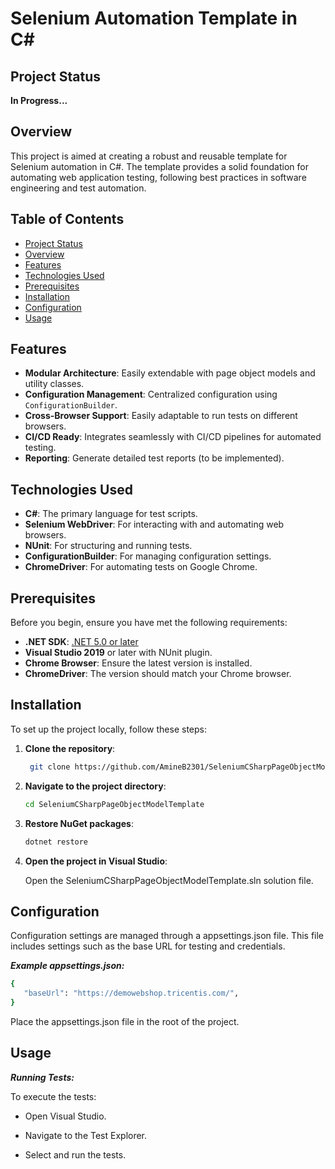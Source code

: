 # Selenium Automation Template in C#

## Project Status

**In Progress...**

## Overview

This project is aimed at creating a robust and reusable template for Selenium automation in C#. The template provides a solid foundation for automating web application testing, following best practices in software engineering and test automation.

## Table of Contents

- [Project Status](#project-status)
- [Overview](#overview)
- [Features](#features)
- [Technologies Used](#technologies-used)
- [Prerequisites](#prerequisites)
- [Installation](#installation)
- [Configuration](#configuration)
- [Usage](#usage)

## Features

- **Modular Architecture**: Easily extendable with page object models and utility classes.
- **Configuration Management**: Centralized configuration using `ConfigurationBuilder`.
- **Cross-Browser Support**: Easily adaptable to run tests on different browsers.
- **CI/CD Ready**: Integrates seamlessly with CI/CD pipelines for automated testing.
- **Reporting**: Generate detailed test reports (to be implemented).

## Technologies Used

- **C#**: The primary language for test scripts.
- **Selenium WebDriver**: For interacting with and automating web browsers.
- **NUnit**: For structuring and running tests.
- **ConfigurationBuilder**: For managing configuration settings.
- **ChromeDriver**: For automating tests on Google Chrome.

## Prerequisites

Before you begin, ensure you have met the following requirements:

- **.NET SDK**: [.NET 5.0 or later](https://dotnet.microsoft.com/download/dotnet/5.0)
- **Visual Studio 2019** or later with NUnit plugin.
- **Chrome Browser**: Ensure the latest version is installed.
- **ChromeDriver**: The version should match your Chrome browser.

## Installation

To set up the project locally, follow these steps:

1. **Clone the repository**:

   ```bash
    git clone https://github.com/AmineB2301/SeleniumCSharpPageObjectModelTemplate.git

   ```

2. **Navigate to the project directory**:

   ```bash
   cd SeleniumCSharpPageObjectModelTemplate

   ```

3. **Restore NuGet packages**:

   ```bash
   dotnet restore

   ```

4. **Open the project in Visual Studio**:

   Open the SeleniumCSharpPageObjectModelTemplate.sln solution file.

## Configuration

Configuration settings are managed through a appsettings.json file. This file includes settings such as the base URL for testing and credentials.

**_Example appsettings.json:_**

```bash
{
   "baseUrl": "https://demowebshop.tricentis.com/",
}
```

Place the appsettings.json file in the root of the project.

## Usage

**_Running Tests:_**

To execute the tests:

- Open Visual Studio.

- Navigate to the Test Explorer.

- Select and run the tests.
